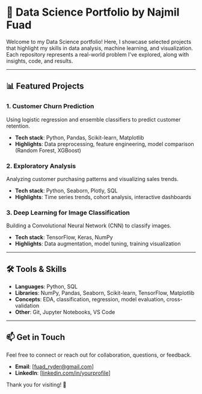 # 🧠 Data Science Portfolio by Najmil Fuad

Welcome to my Data Science portfolio! Here, I showcase selected projects that highlight my skills in data analysis, machine learning, and visualization. Each repository represents a real-world problem I've explored, along with insights, code, and results.

---

## 📊 Featured Projects

### 1. Customer Churn Prediction
Using logistic regression and ensemble classifiers to predict customer retention.
- **Tech stack**: Python, Pandas, Scikit-learn, Matplotlib
- **Highlights**: Data preprocessing, feature engineering, model comparison (Random Forest, XGBoost)

### 2. Exploratory Analysis 
Analyzing customer purchasing patterns and visualizing sales trends.
- **Tech stack**: Python, Seaborn, Plotly, SQL
- **Highlights**: Time series trends, cohort analysis, interactive dashboards

### 3. Deep Learning for Image Classification
Building a Convolutional Neural Network (CNN) to classify images.
- **Tech stack**: TensorFlow, Keras, NumPy
- **Highlights**: Data augmentation, model tuning, training visualization

---

## 🛠️ Tools & Skills

- **Languages**: Python, SQL
- **Libraries**: NumPy, Pandas, Seaborn, Scikit-learn, TensorFlow, Matplotlib
- **Concepts**: EDA, classification, regression, model evaluation, cross-validation
- **Other**: Git, Jupyter Notebooks, VS Code

---

## 📫 Get in Touch

Feel free to connect or reach out for collaboration, questions, or feedback.

- **Email**: [fuad_ryder@gmail.com]
- **LinkedIn**: [[linkedin.com/in/yourprofile](https://www.linkedin.com/in/najmil-fuad-1858b7163/)]


Thank you for visiting! 🚀
